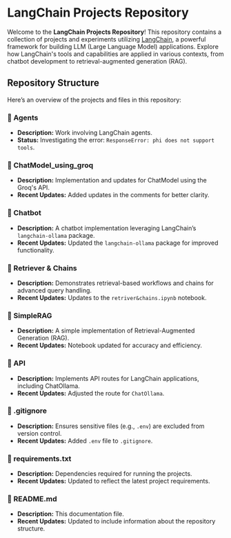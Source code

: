 # LangChain Projects Repository

Welcome to the **LangChain Projects Repository**! This repository contains a collection of projects and experiments utilizing [LangChain](https://langchain-langchain.vercel.app/), a powerful framework for building LLM (Large Language Model) applications. Explore how LangChain's tools and capabilities are applied in various contexts, from chatbot development to retrieval-augmented generation (RAG).

## Repository Structure

Here’s an overview of the projects and files in this repository:

### 📁 Agents
- **Description:** Work involving LangChain agents.
- **Status:** Investigating the error: `ResponseError: phi does not support tools`.

### 📁 ChatModel_using_groq
- **Description:** Implementation and updates for ChatModel using the Groq's API.
- **Recent Updates:** Added updates in the comments for better clarity.

### 📁 Chatbot
- **Description:** A chatbot implementation leveraging LangChain’s `langchain-ollama` package.
- **Recent Updates:** Updated the `langchain-ollama` package for improved functionality.

### 📁 Retriever & Chains
- **Description:** Demonstrates retrieval-based workflows and chains for advanced query handling.
- **Recent Updates:** Updates to the `retriver&chains.ipynb` notebook.

### 📁 SimpleRAG
- **Description:** A simple implementation of Retrieval-Augmented Generation (RAG).
- **Recent Updates:** Notebook updated for accuracy and efficiency.

### 📁 API
- **Description:** Implements API routes for LangChain applications, including ChatOllama.
- **Recent Updates:** Adjusted the route for `ChatOllama`.

### 📄 .gitignore
- **Description:** Ensures sensitive files (e.g., `.env`) are excluded from version control.
- **Recent Updates:** Added `.env` file to `.gitignore`.

### 📄 requirements.txt
- **Description:** Dependencies required for running the projects.
- **Recent Updates:** Updated to reflect the latest project requirements.

### 📄 README.md
- **Description:** This documentation file.
- **Recent Updates:** Updated to include information about the repository structure.

